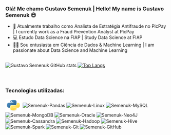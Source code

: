 ### Olá! Me chamo Gustavo Semenuk | Hello! My name is Gustavo Semenuk 😎

- 🧐 Atualmente trabalho como Analista de Estratégia Antifraude no PicPay | I currently work as a Fraud Prevention Analyst at PicPay
- 💻 Estudo Data Science na FIAP | Study Data Science at FIAP
- 🐱‍👤 Sou entusiasta em Ciência de Dados & Machine Learning | I am passionate about Data Science and Machine Learning

 ##
 ![Gustavo Semenuk GitHub stats](https://github-readme-stats.vercel.app/api?username=gustavo-semenuk&show_icons=true&theme=tokyonight&height=500)
[![Top Langs](https://github-readme-stats.vercel.app/api/top-langs/?username=gustavo-semenuk&layout=donut&theme=tokyonight&height=400)](https://github.com/gustavo-semenuk/github-readme-stats)

<div style="display: inline_block"><br>
 
##

### Tecnologias utilizadas:

  <img align="center" alt="Semenuk-Python" height="40" width="50" src="https://raw.githubusercontent.com/devicons/devicon/master/icons/python/python-original.svg">
  <img align="center" alt="Semenuk-Pandas" height="40" width="50" src="https://cdn.jsdelivr.net/gh/devicons/devicon/icons/pandas/pandas-original-wordmark.svg" />
  <img align="center" alt="Semenuk-Linux" height="40" width="50" src="https://cdn.jsdelivr.net/gh/devicons/devicon/icons/linux/linux-original.svg" />
  <img align="center" alt="Semenuk-MySQL" height="40" width="50" src="https://cdn.jsdelivr.net/gh/devicons/devicon/icons/mysql/mysql-original-wordmark.svg" />
  <img align="center" alt="Semenuk-MongoDB" height="40" width="50" src="https://cdn.jsdelivr.net/gh/devicons/devicon/icons/mongodb/mongodb-plain-wordmark.svg" />
  <img align="center" alt="Semenuk-Oracle" height="40" width="50" src="https://cdn.jsdelivr.net/gh/devicons/devicon/icons/oracle/oracle-original.svg" /> 
  <img align="center" alt="Semenuk-Neo4J" height="40" width="50" src="https://cdn.jsdelivr.net/gh/devicons/devicon/icons/neo4j/neo4j-original-wordmark.svg" />
  <img align="center" alt="Semenuk-Cassandra" height="40" width="50" src="https://www.vectorlogo.zone/logos/apache_cassandra/apache_cassandra-ar21.svg"  />
  <img align="center" alt="Semenuk-Hadoop" height="40" width="50" src="https://www.vectorlogo.zone/logos/apache_pig/apache_pig-icon.svg"  />
  <img align="center" alt="Semenuk-Hive" height="40" width="50" src="https://www.vectorlogo.zone/logos/apache_hive/apache_hive-icon.svg"  />
  <img align="center" alt="Semenuk-Spark" height="40" width="50" src="https://www.vectorlogo.zone/logos/apache_spark/apache_spark-ar21.svg"  />
  <img align="center" alt="Semenuk-Git" height="40" width="50" src="https://cdn.jsdelivr.net/gh/devicons/devicon/icons/git/git-original.svg" />
  <img align="center" alt="Semenuk-GitHub" height="40" width="50" src="https://cdn.jsdelivr.net/gh/devicons/devicon/icons/github/github-original.svg" />
      
</div>
